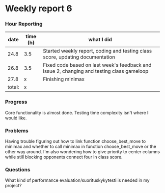 # Weekly report 6

### Hour Reporting
| **date** | **time (h)** | **what I did** 
| --------- | ----------- | --------- 
| 24.8 | 3.5 | Started weekly report, coding and testing class score, updating documentation
| 26.8 | 3.5 | Fixed code based on last week's feedback and issue 2, changing and testing class gameloop
| 27.8 | x | Finishing minimax
| total: | x

### Progress
Core functionality is almost done. Testing time complexity isn't where I would like.

### Problems
Having trouble figuring out how to link function choose_best_move to minimax and whether to call minimax in function choose_best_move or the other way around. I'm also wondering how to give priority to center columns while still blocking opponents connect four in class score.

### Questions
What kind of performance evaluation/suorituskykytesti is needed in my project? 
